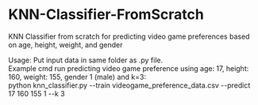 # KNN-Classifier-FromScratch
KNN Classifier from scratch for predicting video game preferences based on age, height, weight, and gender

Usage:
Put input data in same folder as .py file.  
Example cmd run predicting video game preference using age: 17, height: 160, weight: 155, gender 1 (male) and k=3:  
  python knn_classifier.py --train videogame_preference_data.csv --predict 17 160 155 1 --k 3
